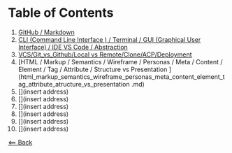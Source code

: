 # Table of Contents 
1.  [GitHub / Markdown](MarkdownSyntax.md) 
2.  [CLI (Command Line Interface ) / Terminal / GUI (Graphical User Interface) / IDE VS Code / Abstraction](CLI_Terminal_GUI_IDE_VS_Code_Abstraction.md)
3.  [VCS/Git_vs_Github/Local vs Remote/Clone/ACP/Deployment](git_vs_github_local_vs_remote_clone_commit_acp_vcs_deployment.md)
4.  [HTML / Markup / Semantics / Wireframe / Personas / Meta / Content / Element / Tag / Attribute / Structure vs Presentation ](html_markup_semantics_wireframe_personas_meta_content_element_tag_attribute_atructure_vs_presentation .md)
5.  [](insert address)
6.  [](insert address)
7.  [](insert address)
8.  [](insert address)
9.  [](insert address)
10. [](insert address)

[<== Back](README.md)
